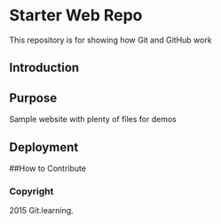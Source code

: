 # Starter Web Repo
This repository is for showing how Git and GitHub work
## Introduction
## Purpose
Sample website with plenty of files for demos
## Deployment
##How to Contribute
### Copyright
2015 Git.learning.

